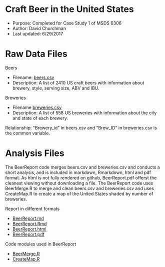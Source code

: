# Craft Beer in the United States
* Purpose: Completed for Case Study 1 of MSDS 6306 
* Author: David Churchman
* Last updated: 6/29/2017

# Raw Data Files
Beers
* Filename: [beers.csv](beers.csv)
* Description: A list of 2410 US craft beers with information about brewery, style, serving size, ABV and IBU. 

Breweries
* Filename [breweries.csv](breweries.csv)
* Description: A list of 558 US breweries with information about the city and state of each brewery.

Relationship: "Brewery_id" in beers.csv and "Brew_ID" in breweries.csv is the common variable.

# Analysis Files
The BeerReport code merges beers.csv and breweries.csv and conducts a short analysis, and is included in markdown, Rmarkdown, html and pdf format. As html is not fully rendered on github, BeerReport.pdf offerst the cleanest viewing without downloading a file.  The BeerReport code uses BeerMerge.R to merge and clean beers.csv and breweries.csv and uses CreateMap.R to create a map of the United States shaded by number of breweries.

Report in different formats
* [BeerReport.md](BeerReport.md)
* [BeerReport.Rmd](BeerReport.Rmd)
* [BeerReport.html](BeerReport.html)
* [BeerReport.pdf](BeerReport.pdf)

Code modules used in BeerReport
* [BeerMerge.R](BeerMerge.R)
* [CreateMap.R](CreateMap.R)


